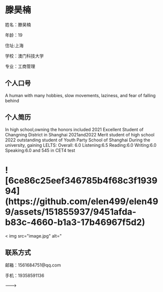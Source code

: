 <!DOCTYPE html>
<html>
<head>
<title>滕昊楠的个人网站</title>
</head>
<body>
<h1>滕昊楠</h1>
<p>姓名：滕昊楠</p >
<p>年龄：19</p >
<p>住址:上海</p >
<p>学校：澳门科技大学</p >
<p>专业：工商管理</p >

<h2>个人口号</h2>
<p>A human with many hobbies, slow movements, laziness, and fear of falling behind</p >

<h2>个人简历</h2>
<p>In high school,owning the honors included 2021 Excellent Student of Changning District in Shanghai 
2021and2022 Merit  student of high school  
2022 outstanding student of Youth Party School of Shanghai
During the university, gaining LELTS: Overall: 6.0  Listening:6.5  Reading:6.0  Writing:6.0  Speaking:6.0 
and 545 in CET4 test</p >
<h1>![6ce86c25eef346785b4f68c3f193994](https://github.com/elen499/elen499/assets/151855937/9451afda-b83c-4660-b1a3-17b46967f5d2)
</h1>
< img src="image.jpg" alt="



<h2>联系方式</h2>
<p>邮箱：1561684751@qq.com</p >
<p>手机：19358591136</p >

</body>
</html>

--->
